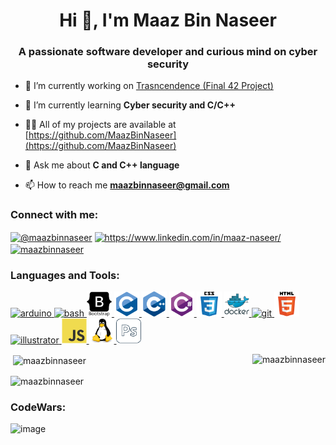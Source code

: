 <h1 align="center">Hi 👋, I'm Maaz Bin Naseer</h1>
<h3 align="center">A passionate software developer and curious mind on cyber security</h3>

- 🔭 I’m currently working on [Trasncendence (Final 42 Project)](https://github.com/MaazBinNaseer/ft_transcendence_42)

- 🌱 I’m currently learning **Cyber security and C/C++**

- 👨‍💻 All of my projects are available at [https://github.com/MaazBinNaseer](https://github.com/MaazBinNaseer)

- 💬 Ask me about **C and C++ language**

- 📫 How to reach me **maazbinnaseer@gmail.com**

<h3 align="left">Connect with me:</h3>
<p align="left">
<a href="https://codepen.io/@maazbinnaseer" target="blank"><img align="center" src="https://raw.githubusercontent.com/rahuldkjain/github-profile-readme-generator/master/src/images/icons/Social/codepen.svg" alt="@maazbinnaseer" height="30" width="40" /></a>
<a href="https://linkedin.com/in/https://www.linkedin.com/in/maaz-naseer/" target="blank"><img align="center" src="https://raw.githubusercontent.com/rahuldkjain/github-profile-readme-generator/master/src/images/icons/Social/linked-in-alt.svg" alt="https://www.linkedin.com/in/maaz-naseer/" height="30" width="40" /></a>
<a href="https://www.codechef.com/users/maazbinnaseer" target="blank"><img align="center" src="https://cdn.jsdelivr.net/npm/simple-icons@3.1.0/icons/codechef.svg" alt="maazbinnaseer" height="30" width="40" /></a>
</p>

<h3 align="left">Languages and Tools:</h3>
<p align="left"> <a href="https://www.arduino.cc/" target="_blank" rel="noreferrer"> <img src="https://cdn.worldvectorlogo.com/logos/arduino-1.svg" alt="arduino" width="40" height="40"/> </a> <a href="https://www.gnu.org/software/bash/" target="_blank" rel="noreferrer"> <img src="https://www.vectorlogo.zone/logos/gnu_bash/gnu_bash-icon.svg" alt="bash" width="40" height="40"/> </a> <a href="https://getbootstrap.com" target="_blank" rel="noreferrer"> <img src="https://raw.githubusercontent.com/devicons/devicon/master/icons/bootstrap/bootstrap-plain-wordmark.svg" alt="bootstrap" width="40" height="40"/> </a> <a href="https://www.cprogramming.com/" target="_blank" rel="noreferrer"> <img src="https://raw.githubusercontent.com/devicons/devicon/master/icons/c/c-original.svg" alt="c" width="40" height="40"/> </a> <a href="https://www.w3schools.com/cpp/" target="_blank" rel="noreferrer"> <img src="https://raw.githubusercontent.com/devicons/devicon/master/icons/cplusplus/cplusplus-original.svg" alt="cplusplus" width="40" height="40"/> </a> <a href="https://www.w3schools.com/cs/" target="_blank" rel="noreferrer"> <img src="https://raw.githubusercontent.com/devicons/devicon/master/icons/csharp/csharp-original.svg" alt="csharp" width="40" height="40"/> </a> <a href="https://www.w3schools.com/css/" target="_blank" rel="noreferrer"> <img src="https://raw.githubusercontent.com/devicons/devicon/master/icons/css3/css3-original-wordmark.svg" alt="css3" width="40" height="40"/> </a> <a href="https://www.docker.com/" target="_blank" rel="noreferrer"> <img src="https://raw.githubusercontent.com/devicons/devicon/master/icons/docker/docker-original-wordmark.svg" alt="docker" width="40" height="40"/> </a> <a href="https://git-scm.com/" target="_blank" rel="noreferrer"> <img src="https://www.vectorlogo.zone/logos/git-scm/git-scm-icon.svg" alt="git" width="40" height="40"/> </a> <a href="https://www.w3.org/html/" target="_blank" rel="noreferrer"> <img src="https://raw.githubusercontent.com/devicons/devicon/master/icons/html5/html5-original-wordmark.svg" alt="html5" width="40" height="40"/> </a> <a href="https://www.adobe.com/in/products/illustrator.html" target="_blank" rel="noreferrer"> <img src="https://www.vectorlogo.zone/logos/adobe_illustrator/adobe_illustrator-icon.svg" alt="illustrator" width="40" height="40"/> </a> <a href="https://developer.mozilla.org/en-US/docs/Web/JavaScript" target="_blank" rel="noreferrer"> <img src="https://raw.githubusercontent.com/devicons/devicon/master/icons/javascript/javascript-original.svg" alt="javascript" width="40" height="40"/> </a> <a href="https://www.linux.org/" target="_blank" rel="noreferrer"> <img src="https://raw.githubusercontent.com/devicons/devicon/master/icons/linux/linux-original.svg" alt="linux" width="40" height="40"/> </a> <a href="https://www.photoshop.com/en" target="_blank" rel="noreferrer"> <img src="https://raw.githubusercontent.com/devicons/devicon/master/icons/photoshop/photoshop-line.svg" alt="photoshop" width="40" height="40"/> </a> </p>


<p><img align="right" src="https://github-readme-stats.vercel.app/api/top-langs?username=maazbinnaseer&show_icons=true&theme=tokyonight&locale=en&layout=compact" alt="maazbinnaseer" /></p>

<p>&nbsp;<img align="center" src="https://github-readme-stats.vercel.app/api?username=maazbinnaseer&show_icons=true&theme=tokyonight&locale=en" alt="maazbinnaseer" /></p>

<p><img align="center" src="https://github-readme-streak-stats.herokuapp.com/?user=maazbinnaseer&theme=dark" alt="maazbinnaseer" /></p>

<h3 align="left">CodeWars:</h3>

![image](https://www.codewars.com/users/MaazBinNaseer/badges/large)
